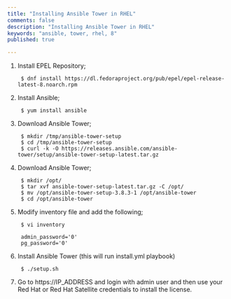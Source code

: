 ```yaml
---
title: "Installing Ansible Tower in RHEL"
comments: false
description: "Installing Ansible Tower in RHEL"
keywords: "ansible, tower, rhel, 8"
published: true

---
```



1. Install EPEL Repository;
        
        $ dnf install https://dl.fedoraproject.org/pub/epel/epel-release-latest-8.noarch.rpm

2. Install Ansible;

        $ yum install ansible 

3. Download Ansible Tower;

        $ mkdir /tmp/ansible-tower-setup
        $ cd /tmp/ansible-tower-setup
        $ curl -k -O https://releases.ansible.com/ansible-tower/setup/ansible-tower-setup-latest.tar.gz

4. Download Ansible Tower;

        $ mkdir /opt/
        $ tar xvf ansible-tower-setup-latest.tar.gz -C /opt/
        $ mv /opt/ansible-tower-setup-3.8.3-1 /opt/ansible-tower
        $ cd /opt/ansible-tower

5. Modify inventory file and add the following;

        $ vi inventory

        admin_password='0'
        pg_password='0'

6. Install Ansible Tower (this will run install.yml playbook)

        $ ./setup.sh


7. Go to https://IP_ADDRESS and login with admin user and then use your Red Hat or Red Hat Satellite credentials to install the license.
